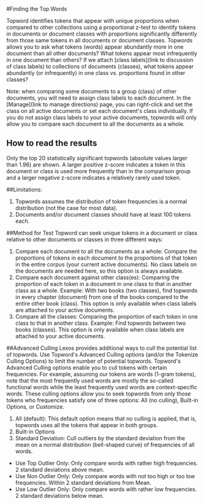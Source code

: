 #Finding the Top Words

Topword identifies tokens that appear with unique proportions when compared to other collections using a proportional z-test to identify tokens in documents or document classes with proportions significantly differently from those same tokens in all documents or document classes. Topwords allows you to ask what tokens (words) appear abundantly more in one document than all other documents? What tokens appear most infrequently in one document than others? If we attach [class labels](link to discussion of class labels) to collections of documents (classes), what tokens appear abundantly (or infrequently) in one class vs. proportions found in other classes? 

Note: when comparing some documents to a group (class) of other documents, you will need to assign class labels to each document. In the [Manage](link to manage directions) page, you can right-click and set the class on all active documents or set each document's class individually. If you do not assign class labels to your active documents, topwords will only allow you to compare each document to all the documents as a whole.

## How to read the results
Only the top 20 statistically significant topwords (absolute values larger than 1.96) are shown. A larger positive z-score indicates a token in this document or class is used more frequently than in the comparison group and a larger negative z-score indicates a relatively rarely used token.
    
##Limitations: 
  1. Topwords assumes the distribution of token frequencies is a normal distribution (not the case for most data).
  2. Documents and/or document classes should have at least 100 tokens each. 

##Method for Test
Topword can seek unique tokens in a document or class relative to other documents or classes in three different ways:
1. Compare each document to all the documents as a whole: Compare the proportions of tokens in each document to the proportions of that token in the entire corpus (your current active documents). No class labels on the documents are needed here, so this option is always available.
2. Compare each document against other class(es): Comparing the proportion of each token in a document in one class to that in another class as a whole. Example: With two books (two classes), find topwords in every chapter (document) from one of the books compared to the entire other book (class). This option is only available when class labels are attached to your active documents.
3. Compare all the classes: Comparing the proportion of each token in one class to that in another class. Example: Find topwords between two books (classes). This option is only available when class labels are attached to your active documents.

##Advanced Culling
Lexos provides additional ways to cull the potential list of topwords. Use Topword's Advanced Culling options (and/or the Tokenize Culling Options) to limit the number of potential topwords. Topword's Advanced Culling options enable you to cull tokens with certain frequencies. For example, assuming our tokens are words (1-gram tokens), note that the most frequently used words are mostly the so-called functional words while the least frequently used words are context-specific words. These culling options allow you to seek topwords from only those tokens who frequencies satisfy one of three options: All (no culling), Built-in Options, or Customize.
1. All (default): This default option means that no culling is applied, that is, topwords uses all the tokens that appear in both groups.
2. Built-in Options
  1. Standard Deviation: Cull outliers by the standard deviation from the mean on a normal distribution (bell-shaped curve) of frequencies of all words.
   * Use Top Outlier Only: Only compare words with rather high frequencies. 2 standard deviations above mean.  
   * Use Non Outlier Only: Only compare words with not too high or too low frequencies. Within 2 standard deviations from Mean.  
   * Use Low Outlier Only: Only compare words with rather low frequencies. 2 standard deviations below mean.  

